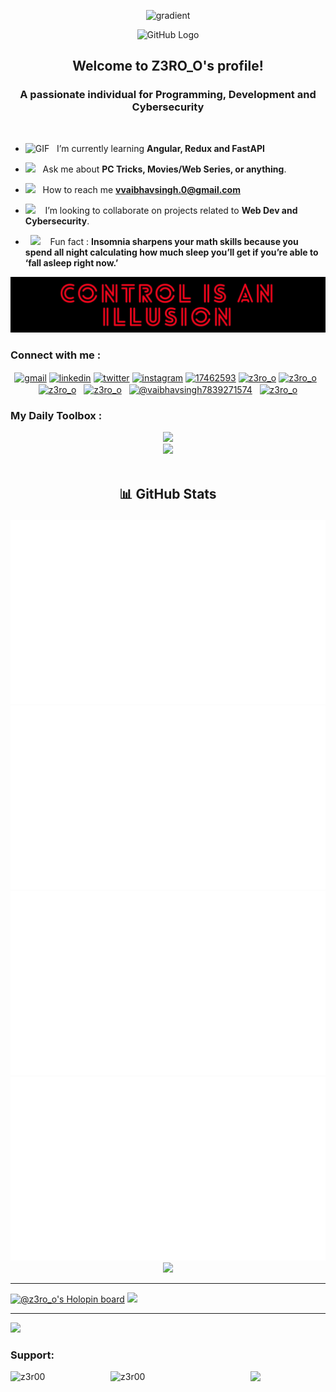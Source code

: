 <p align="center" background="cover"><img src="https://capsule-render.vercel.app/api?type=waving&color=gradient&height=100&section=header" alt="gradient"></p>
<div align="center" style="border-radius:100">
<img src="https://github.com/raghavk16/raghavk16/blob/master/octo.gif" alt="GitHub Logo" width="150" height="150" />
</div>
<h2 align="center"><p>Welcome to Z3RO_O's profile!</p></h2>

<h3 align="center">A passionate individual for Programming, Development and Cybersecurity</h3>
<br>

- <img alt="GIF" src="https://github.com/SP-XD/SP-XD/blob/main/images/Developer.gif" width="25" /> &nbsp; I’m currently learning **Angular, Redux and FastAPI**

- <img src="https://github.com/SP-XD/SP-XD/blob/main/images/message.gif?raw=true" width="25" />&nbsp;&nbsp; Ask me about **PC Tricks, Movies/Web Series, or anything**. <br>

- <img src="https://github.com/SP-XD/SP-XD/blob/main/images/letterbox.gif?raw=true" width="25" /> &nbsp; How to reach me **vvaibhavsingh.0@gmail.com**

- <img src="https://github.com/SP-XD/SP-XD/blob/main/images/hyperkitty.gif?raw=true" width="20" />&nbsp;&nbsp;&nbsp; I’m looking to collaborate on projects related to **Web Dev and Cybersecurity**.

- &nbsp;&nbsp;<img src="https://github.com/SP-XD/SP-XD/blob/main/images/lightning.gif?raw=true" width="12" /> &nbsp;&nbsp; Fun fact : **Insomnia sharpens your math skills because you spend all night calculating how much sleep you’ll get if you’re able to ‘fall asleep right now.’**
<div align="center">

![Control is an Illusion](https://raw.githubusercontent.com/Z3RO-O/Z3RO-O/main/control%20is%20an%20illsuion%20git.jpg)

</div>

### Connect with me :

<p align="center">
<a href="mailto:vvaibhavsingh.0@gmail.com" target="_blank"><img align="center" src="https://skillicons.dev/icons?i=gmail" alt="gmail" height="35"/></a>
<a href="https://www.linkedin.com/in/vaibhav-singh-405153206/" target="_blank"><img align="center" src="https://skillicons.dev/icons?i=linkedin" alt="linkedin" height="35"/></a>
<a href="https://twitter.com/vaibhavsngh0" target="_blank"><img align="center" src="https://skillicons.dev/icons?i=twitter" alt="twitter" height="35" /></a>
<a href="https://instagram.com/vvaibhav_s/" target="_blank"><img align="center" src="https://skillicons.dev/icons?i=instagram" alt="instagram" height="35" /></a>
<a href="https://stackoverflow.com/users/17462593" target="blank"><img align="center" src="https://raw.githubusercontent.com/rahuldkjain/github-profile-readme-generator/master/src/images/icons/Social/stack-overflow.svg" alt="17462593"  height="25" width="25" /></a>
<a href="https://www.codechef.com/users/z3ro_o" target="blank"><img align="center" src="https://cdn.jsdelivr.net/npm/simple-icons@3.1.0/icons/codechef.svg" alt="z3ro_o" height="30" width="40" /></a>
<a href="https://www.hackerrank.com/z3ro_o" target="blank"><img align="center" src="https://raw.githubusercontent.com/rahuldkjain/github-profile-readme-generator/master/src/images/icons/Social/hackerrank.svg" alt="z3ro_o"  height="30" width="30" /></a>
&nbsp
<a href="https://codeforces.com/profile/z3ro_o" target="blank"><img align="center" src="https://raw.githubusercontent.com/rahuldkjain/github-profile-readme-generator/master/src/images/icons/Social/codeforces.svg" alt="z3ro_o" height="30" width="30"  /></a>
&nbsp
<a href="https://www.leetcode.com/z3ro_o" target="blank"><img align="center" src="https://raw.githubusercontent.com/rahuldkjain/github-profile-readme-generator/master/src/images/icons/Social/leet-code.svg" alt="z3ro_o"  height="30" width="30" /></a>
&nbsp
<a href="https://www.hackerearth.com/@vaibhavsingh7839271574" target="blank"><img align="center" src="https://raw.githubusercontent.com/rahuldkjain/github-profile-readme-generator/master/src/images/icons/Social/hackerearth.svg" alt="@vaibhavsingh7839271574"  height="30" width="30"  /></a>
&nbsp
<a href="https://auth.geeksforgeeks.org/user/z3ro_o" target="blank"><img align="center" src="https://raw.githubusercontent.com/rahuldkjain/github-profile-readme-generator/master/src/images/icons/Social/geeks-for-geeks.svg" alt="z3ro_o"  height="30" width="30" /></a>
</p>

### My Daily Toolbox :

<div align="center">
    <img src="https://skillicons.dev/icons?i=react,next,angular,ts,js,html,css,tailwind,bootstrap,mongodb,vscode,git,github,figma,cpp" /><br>
    <img src="https://skillicons.dev/icons?i=java,python,mysql,django,flask,postman,flutter,firebase,gcp,docker,linux,ubuntu,kali,obsidian,markdown" /><br>
</div>


 <br>
 
## <p align="center">📊 GitHub Stats</p>

<div align="center">

![](https://raw.githubusercontent.com/Z3RO-O/github-stats/master/generated/overview.svg#gh-dark-mode-only)
![](https://raw.githubusercontent.com/Z3RO-O/github-stats/master/generated/overview.svg#gh-light-mode-only)
![](https://raw.githubusercontent.com/Z3RO-O/github-stats/master/generated/languages.svg#gh-dark-mode-only)
![](https://raw.githubusercontent.com/Z3RO-O/github-stats/master/generated/languages.svg#gh-light-mode-only)
![](https://streak-stats.demolab.com?user=Z3RO-O&theme=transparent&card_width=500)<br/>

</div>

---

[![@z3ro_o's Holopin board](https://holopin.me/z3ro_o)](https://holopin.io/@z3ro_o)
<img src="https://raw.githubusercontent.com/halfrost/halfrost/master/icons/header_.png">

---

[![](https://visitcount.itsvg.in/api?id=Z3RO-O&icon=7&color=9)](https://visitcount.itsvg.in)

<h3 align="left">Support:</h3>
<p><a href="https://www.buymeacoffee.com/z3r00"> <img align="left" src="https://cdn.buymeacoffee.com/buttons/v2/default-yellow.png" height="35" width="160" alt="z3r00" /></a></p>
<a href="https://paypal.me/Vaibhav307"> <img align="left" src="https://img.shields.io/badge/PayPal-00457C?style=for-the-badge&logo=paypal&logoColor=white" height="35" width="120" alt="z3r00" /></a>

<p align="center">
  <img src="https://capsule-render.vercel.app/api?type=waving&color=gradient&height=60&section=footer&width=100"/>
</p>

